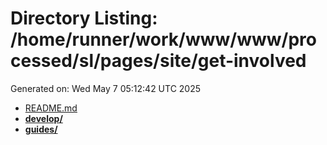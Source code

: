 # Directory Listing: /home/runner/work/www/www/processed/sl/pages/site/get-involved
Generated on: Wed May  7 05:12:42 UTC 2025

- [README.md](README.md)
- **[develop/](develop/)**
- **[guides/](guides/)**
